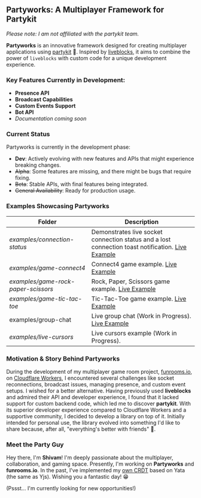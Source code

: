 ## Partyworks: A Multiplayer Framework for Partykit

_Please note: I am not affiliated with the partykit team._

**Partyworks** is an innovative framework designed for creating multiplayer applications using [partykit](https://github.com/partykit/partykit) 🎈. Inspired by [liveblocks](https://github.com/liveblocks/liveblocks), it aims to combine the power of `liveblocks` with custom code for a unique development experience.

### Key Features Currently in Development:

- **Presence API**
- **Broadcast Capabilities**
- **Custom Events Support**
- **Bot API**
- _Documentation coming soon_

### Current Status

Partyworks is currently in the development phase:

- **Dev**: Actively evolving with new features and APIs that might experience breaking changes.
- ~~Alpha~~: Some features are missing, and there might be bugs that require fixing.
- ~~Beta~~: Stable APIs, with final features being integrated.
- ~~General Availability~~: Ready for production usage.

### Examples Showcasing Partyworks

| Folder                              | Description                                                                                                                                           |
| ----------------------------------- | ----------------------------------------------------------------------------------------------------------------------------------------------------- |
| _examples/connection-status_        | Demonstrates live socket connection status and a lost connection toast notification. [Live Example](https://partyworks-connection-status.vercel.app/) |
| _examples/game-connect4_            | Connect4 game example. [Live Example](https://partyworks-game-connect4.vercel.app/)                                                                   |
| _examples/game-rock-paper-scissors_ | Rock, Paper, Scissors game example. [Live Example](https://partyworks-rock-paper-scissors.vercel.app/)                                                |
| _examples/game-tic-tac-toe_         | Tic-Tac-Toe game example. [Live Example](https://partyworks-game-tic-tac-toe.vercel.app/)                                                             |
| examples/group-chat                 | Live group chat (Work in Progress). [Live Example](https://partyworks-group-chat-3ocd7niko-partyworks.vercel.app/)                                    |
| _examples/live-cursors_             | Live cursors example (Work in Progress).                                                                                                              |

### Motivation & Story Behind Partyworks

During the development of my multiplayer game room project, [funrooms.io](https://funrooms.io), on [Cloudflare Workers](https://workers.cloudflare.com/), I encountered several challenges like socket reconnections, broadcast issues, managing presence, and custom event setups. I wished for a better alternative. Having previously used **liveblocks** and admired their API and developer experience, I found that it lacked support for custom backend code, which led me to discover **partykit**. With its superior developer experience compared to Cloudflare Workers and a supportive community, I decided to develop a library on top of it. Initially intended for personal use, the library evolved into something I'd like to share because, after all, "everything's better with friends" 🎈.

### Meet the Party Guy

Hey there, I'm **Shivam**! I'm deeply passionate about the multiplayer, collaboration, and gaming space. Presently, I'm working on **Partyworks** and **funrooms.io**. In the past, I've implemented my [own CRDT](https://github.com/dev-badace/live-text-crdt) based on Yata (the same as Yjs). Wishing you a fantastic day! 😁

(Pssst... I'm currently looking for new opportunities!)
